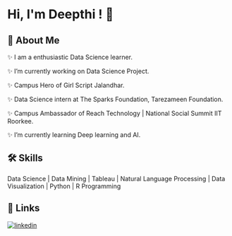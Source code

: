 
# Hi, I'm Deepthi ! 👋

  
## 🚀 About Me
✨ I am a enthusiastic Data Science learner.

✨ I’m currently working on Data Science Project.

✨ Campus Hero of Girl Script Jalandhar.

✨ Data Science intern at The Sparks Foundation, Tarezameen Foundation.
 
✨ Campus Ambassador of Reach Technology | National Social Summit IIT Roorkee.

✨ I’m currently learning Deep learning and AI.


## 🛠 Skills
Data Science | Data Mining | Tableau | Natural Language Processing | Data Visualization | Python | R Programming

  
## 🔗 Links

[![linkedin](https://img.shields.io/badge/linkedin-0A66C2?style=for-the-badge&logo=linkedin&logoColor=white)](https://www.linkedin.com/in/deepthi-m-1107/)
